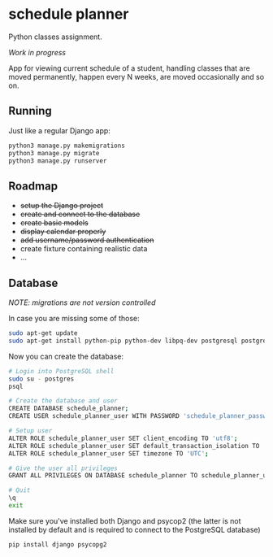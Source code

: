 # schedule planner
Python classes assignment.

*Work in progress*

App for viewing current schedule of a student, handling classes that are moved permanently, happen every N weeks, are moved occasionally and so on.

## Running
Just like a regular Django app:
```bash
python3 manage.py makemigrations
python3 manage.py migrate
python3 manage.py runserver
```

## Roadmap
- ~~setup the Django project~~
- ~~create and connect to the database~~
- ~~create basic models~~
- ~~display calendar properly~~
- ~~add username/password authentication~~
- create fixture containing realistic data
- ...

## Database
*NOTE: migrations are not version controlled*

In case you are missing some of those:
```bash
sudo apt-get update
sudo apt-get install python-pip python-dev libpq-dev postgresql postgresql-contrib
```

Now you can create the database:
```bash
# Login into PostgreSQL shell
sudo su - postgres
psql

# Create the database and user
CREATE DATABASE schedule_planner;
CREATE USER schedule_planner_user WITH PASSWORD 'schedule_planner_password';

# Setup user
ALTER ROLE schedule_planner_user SET client_encoding TO 'utf8';
ALTER ROLE schedule_planner_user SET default_transaction_isolation TO 'read committed';
ALTER ROLE schedule_planner_user SET timezone TO 'UTC';

# Give the user all privileges
GRANT ALL PRIVILEGES ON DATABASE schedule_planner TO schedule_planner_user;

# Quit
\q
exit
```

Make sure you've installed both Django and psycop2 (the latter is not installed by default and is required to connect to the PostgreSQL database)
```
pip install django psycopg2
```
